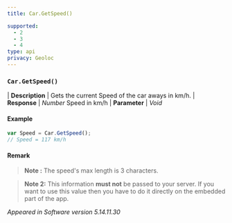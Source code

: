 ```yaml
---
title: Car.GetSpeed()

supported:
  - 2
  - 3
  - 4
type: api
privacy: Geoloc
---
```


### `Car.GetSpeed()`

| **Description** | Gets the current Speed of the car aways in km/h.
| **Response** | *Number*  Speed in km/h
| **Parameter**   | *Void*

#### Example

```javascript
var Speed = Car.GetSpeed();
// Speed = 117 km/h
```

#### Remark

>**Note :** The speed's max length is 3 characters.

>**Note 2:** This information **must not** be passed to your server. If you want to use this value then you have to do it directly on the embedded part of the app.

*Appeared in Software version 5.14.11.30*